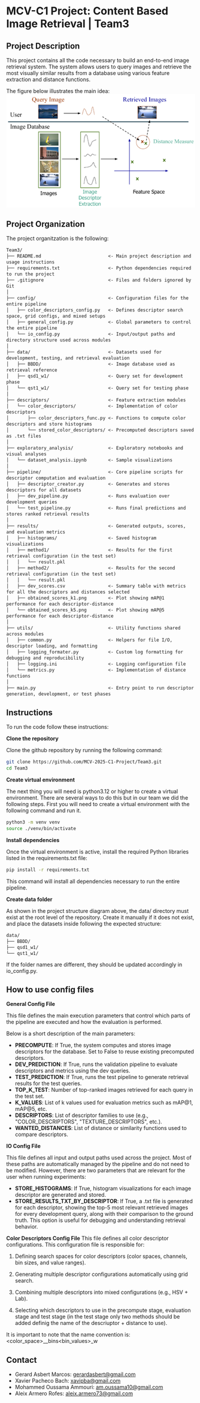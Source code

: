 # MCV-C1 Project: Content Based Image Retrieval | Team3
## Project Description
This project contains all the code necessary to build an end-to-end image retrieval system. The system allows users to query images and retrieve the most visually similar results from a database using various feature extraction and distance functions.

The figure below illustrates the main idea:
![Image Retrieval Pipeline](assets/main_idea_project_c1.png)

## Project Organization
The project organitzation is the following:

```
Team3/
├── README.md                         <- Main project description and usage instructions
├── requirements.txt                  <- Python dependencies required to run the project
├── .gitignore                        <- Files and folders ignored by Git
│
├── config/                           <- Configuration files for the entire pipeline
│   ├── color_descriptors_config.py   <- Defines descriptor search space, grid configs, and mixed setups
│   ├── general_config.py             <- Global parameters to control the entire pipeline
│   └── io_config.py                  <- Input/output paths and directory structure used across modules
│
├── data/                             <- Datasets used for development, testing, and retrieval evaluation
│   ├── BBDD/                         <- Image database used as retrieval reference
│   ├── qsd1_w1/                      <- Query set for development phase
│   └── qst1_w1/                      <- Query set for testing phase
│
├── descriptors/                      <- Feature extraction modules
│   └── color_descriptors/            <- Implementation of color descriptors
│       ├── color_descriptors_func.py <- Functions to compute color descriptors and store histograms
│       └── stored_color_descriptors/ <- Precomputed descriptors saved as .txt files
│
├── exploratory_analysis/             <- Exploratory notebooks and visual analyses
│   └── dataset_analysis.ipynb        <- Sample visualizations
│
├── pipeline/                         <- Core pipeline scripts for descriptor computation and evaluation
│   ├── descriptor_creator.py         <- Generates and stores descriptors for all datasets
│   ├── dev_pipeline.py               <- Runs evaluation over development queries
│   └── test_pipeline.py              <- Runs final predictions and stores ranked retrieval results
│
├── results/                          <- Generated outputs, scores, and evaluation metrics
│   ├── histograms/                   <- Saved histogram visualizations
│   ├── method1/                      <- Results for the first retrieval configuration (in the test set)
│   │   └── result.pkl
│   ├── method2/                      <- Results for the second retrieval configuration (in the test set)
│   │   └── result.pkl
│   ├── dev_scores.csv                <- Summary table with metrics for all the descriptors and distances selected
│   ├── obtained_scores_k1.png        <- Plot showing mAP@1 performance for each descriptor-distance
│   └── obtained_scores_k5.png        <- Plot showing mAP@5 performance for each descriptor-distance
│
├── utils/                            <- Utility functions shared across modules
│   ├── common.py                     <- Helpers for file I/O, descriptor loading, and formatting
│   ├── logging_formater.py           <- Custom log formatting for debugging and reproducibility
│   ├── logging.ini                   <- Logging configuration file
│   └── metrics.py                    <- Implementation of distance functions
│
├── main.py                           <- Entry point to run descriptor generation, development, or test phases
```

## Instructions 
To run the code follow these instructions: 

**Clone the repository**

Clone the github repository by running the following command:

```bash
git clone https://github.com/MCV-2025-C1-Project/Team3.git
cd Team3
```

**Create virtual environment**

The next thing you will need is python3.12 or higher to create a virtual environment. There are several ways to do this but in our team we did the following steps. First you will need to create a virtual environment with the following command and run it.

```bash
python3 -m venv venv
source ./venv/bin/activate
```

**Install dependencies**

Once the virtual environment is active, install the required Python libraries listed in the requirements.txt file:
```bash
pip install -r requirements.txt
```
This command will install all dependencies necessary to run the entire pipeline.

**Create data folder**

As shown in the project structure diagram above, the data/ directory must exist at the root level of the repository.
Create it manually if it does not exist, and place the datasets inside following the expected structure:

```
data/
├── BBDD/
├── qsd1_w1/
└── qst1_w1/
```

If the folder names are different, they should be updated accordingly in io_config.py.

## How to use config files
**General Config File**

This file defines the main execution parameters that control which parts of the pipeline are executed and how the evaluation is performed.

Below is a short description of the main parameters:
- **PRECOMPUTE**:	If True, the system computes and stores image descriptors for the database. Set to False to reuse existing precomputed descriptors.
- **DEV_PREDICTION**:	If True, runs the validation pipeline to evaluate descriptors and metrics using the dev queries.
- **TEST_PREDICTION**:	If True, runs the test pipeline to generate retrieval results for the test queries.
- **TOP_K_TEST**:	Number of top-ranked images retrieved for each query in the test set.
- **K_VALUES**:	List of k values used for evaluation metrics such as mAP@1, mAP@5, etc.
- **DESCRIPTORS**:	List of descriptor families to use (e.g., "COLOR_DESCRIPTORS", "TEXTURE_DESCRIPTORS", etc.).
- **WANTED_DISTANCES**:	List of distance or similarity functions used to compare descriptors.

**IO Config File**

This file defines all input and output paths used across the project. Most of these paths are automatically managed by the pipeline and do not need to be modified.
However, there are two parameters that are relevant for the user when running experiments:

- **STORE_HISTOGRAMS**: If True, histogram visualizations for each image descriptor are generated and stored.
- **STORE_RESULTS_TXT_BY_DESCRIPTOR**: If True, a .txt file is generated for each descriptor, showing the top-5 most relevant retrieved images for every development query, along with their comparison to the ground truth. This option is useful for debugging and understanding retrieval behavior.

**Color Descriptors Config File**
This file defines all color descriptor configurations.
This configuration file is responsible for:

1. Defining search spaces for color descriptors (color spaces, channels, bin sizes, and value ranges).

2. Generating multiple descriptor configurations automatically using grid search.

3. Combining multiple descriptors into mixed configurations (e.g., HSV + Lab).

4. Selecting which descriptors to use in the precompute stage, evaluation stage and test stage (in the test stage only two methods should be added definig the name of the descriuptor + distance to use).

It is important to note that the name convention is: <color_space>_<channels>_bins<bin_values>_w<weights>


## Contact
- Gerard Asbert Marcos: gerardasbert@gmail.com
- Xavier Pacheco Bach: xavipba@gmail.com
- Mohammed Oussama Ammouri: am.oussama10@gmail.com
- Aleix Armero Rofes: aleix.armero73@gmail.com
